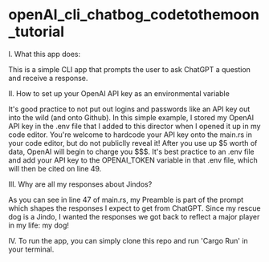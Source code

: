 # openAI_cli_chatbog_codetothemoon_tutorial

I. What this app does:

This is a simple CLI app that prompts the user to ask ChatGPT a question and receive a response.

II. How to set up your OpenAI API key as an environmental variable

It's good practice to not put out logins and passwords like an API key out into the wild (and onto Github). In this simple example, I stored my OpenAI API key in the .env file that I added to this director when I opened it up in my code editor. You're welcome to hardcode your API key onto the main.rs in your code editor, but do not publiclly reveal it! After you use up $5 worth of data, OpenAI will begin to charge you $$$. It's best practice to an .env file and add your API key to the OPENAI_TOKEN variable in that .env file, which will then be cited on line 49.

III. Why are all my responses about Jindos?

As you can see in line 47 of main.rs, my Preamble is part of the prompt which shapes the responses I expect to get from ChatGPT. Since my rescue dog is a Jindo, I wanted the responses we got back to reflect a major player in my life: my dog!

IV. To run the app, you can simply clone this repo and run 'Cargo Run' in your terminal.
